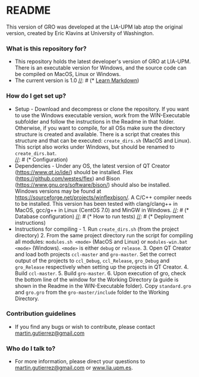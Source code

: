 # README #

This version of GRO was developed at the LIA-UPM lab atop the original version, created by Eric Klavins at University of Washington.

### What is this repository for? ###

* This repository holds the latest developer's version of GRO at LIA-UPM. There is an executable version for Windows, and the source code can be compiled on MacOS, Linux or Windows.
* The current version is 1.0
[//]: # (* [Learn Markdown](https://bitbucket.org/tutorials/markdowndemo))

### How do I get set up? ###

[//]: # (* Summary of set up)
* Setup - Download and decompress or clone the repository. If you want to use the Windows executable version, work from the WIN-Executable subfolder and follow the instructions in the Readme in that folder. Otherwise, if you want to compile, for all OSs make sure the directory structure is created and available. There is a script that creates this structure and that can be executed: `create_dirs.sh` (MacOS and Linux). This script also works under Windows, but should be renamed to `create_dirs.bat`.   
[//]: # (* Configuration)
* Dependencies - Under any OS, the latest version of QT Creator (https://www.qt.io/ide/) should be installed. Flex (https://github.com/westes/flex) and Bison (https://www.gnu.org/software/bison/) should also be installed. Windows versions may be found at https://sourceforge.net/projects/winflexbison/. A C/C++ compiler needs to be installed. This version has been tested with clang/clang++ in MacOS, gcc/g++ in Linux (CentOS 7.0) and MinGW in Windows. 
[//]: # (* Database configuration)
[//]: # (* How to run tests)
[//]: # (* Deployment instructions)
* Instructions for compiling - 1. Run `create_dirs.sh` (from the project directory) 2. From the same project directory run the script for compiling all modules: `modules.sh <mode>` (MacOS and Linux) or `modules-win.bat <mode>` (Windows). `<mode>` is either `debug` or `release`. 3. Open QT Creator and load both projects `ccl-master` and `gro-master`. Set the correct output of the projects to `ccl_Debug`, `ccl_Release`, `gro_Debug` and `gro_Release` respectively when setting up the projects in QT Creator. 4. Build `ccl-master`. 5. Build `gro-master`. 6. Upon execution of gro, check the bottom line of the window for the Working Directory (a guide is shown in the Readme in the WIN-Executable folder). Copy `standard.gro` and `gro.gro` from the `gro-master/include` folder to the Working Directory.

### Contribution guidelines ###

[//]: # (* Writing tests)
[//]: # (* Code review)
[//]: # (* Other guidelines)
* If you find any bugs or wish to contribute, please contact martin.gutierrez@gmail.com

### Who do I talk to? ###

[//]: # (* Repo owner or admin)
[//]: # (* Other community or team contact)
* For more information, please direct your questions to martin.gutierrez@gmail.com or www.lia.upm.es.